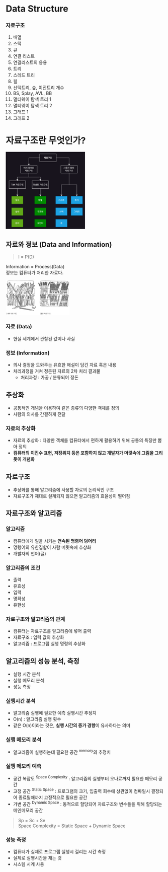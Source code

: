 # Data Structure

### 자료구조

1. 배열
2. 스택
3. 큐
4. 연결 리스트
5. 연결리스트의 응용
6. 트리
7. 스레드 트리
8. 힢
9. 선택트리, 숲, 이진트리 개수
10. BS, Splay, AVL, BB
11. 멀티웨이 탐색 트리 1
12. 멀티웨이 탐색 트리 2
13. 그래프 1
14. 그래프 2

# 자료구조란 무엇인가?

<img src="img_1.png"  width="50%"/>  

## 자료와 정보 (Data and Information)

> I = P(D)

Information = Process(Data)  
정보는 컴퓨터가 처리한 자료다.

<img src="img.png"  width="40%"/>  

### 자료 (Data)

- 현실 세계에서 관찰된 값이나 사실

### 정보 (Information)

- 의사 결정을 도와주는 유효한 해설이 담긴 자료 혹은 내용
- 처리과정을 거쳐 정돈된 자료의 2차 처리 결과물
    - 처리과정 : 가공 / 분류되어 정돈

## 추상화

- 공통적인 개념을 이용하여 같은 종류의 다양한 객체를 정의
- 사람의 의사를 간결하게 전달

### 자료의 추상화

- 자료의 추상화 : 다양한 객체를 컴퓨터에서 편하게 활용하기 위해 공통의 특징만 뽑아 정의
- **컴퓨터의 이진수 표현, 저장위치 등은 포함하지 않고 개발자가 머릿속에 그림을 그리듯이 개념화**

## 자료구조

- 추상화를 통해 알고리즘에 사용할 자료의 논리적인 구조
- 자료구조가 제대로 설계되지 않으면 알고리즘의 효율성이 떨어짐

## 자료구조와 알고리즘

### 알고리즘

- 컴퓨터에게 일을 시키는 **연속된 명령어 덩어리**
- 명령어의 유한집합이 사람 머릿속에 추상화
- 개발자의 언어(글)

### 알고리즘의 조건

- 출력
- 유효성
- 입력
- 명확성
- 유한성

### 자료구조와 알고리즘의 관계

- 컴퓨터는 자료구조를 알고리즘에 넣어 출력
- 자료구조 : 입력 값의 추상화
- 알고리즘 : 프로그램 실행 명령의 추상화

## 알고리즘의 성능 분석, 측정

- 실행 시간 분석 
- 실행 메모리 분석
- 성능 측정

### 실행시간 분석

- 알고리즘 실행에 필요한 예측 실행시간 추정치
- O(n) : 알고리즘 실행 횟수
- 같은 O(n)이라는 것은, **실행 시간의 증가 경향**이 유사하다는 의미

### 실행 메모리 분석

- 알고리즘이 실행하는데 필요한 공간 <sup>memory</sup>의 추정치

### 실행 메모리 예측

- 공간 복잡도 <sup>Space Complexity</sup> : 알고리즘의 실행부터 오나료까지 필요한 메모리 공간
- 고정 공간 <sup>Static Space</sup> : 프로그램의 크기, 입출력 회수에 상관없이 컴파일시 결정되어 종료될때까지 고정적으로 필요한 공간
- 가변 공간 <sup>Dynamic Space</sup> : 동적으로 할당되어 자료구조와 변수들을 위해 할당되는 메인메모리 공간

> Sp = Sc + Se   
> Space Complexity = Static Space + Dynamic Space

### 성능 측정

- 컴퓨터가 실제로 프로그램 실행시 걸리는 시간 측정
- 실제로 실행시간을 재는 것
- 시스템 시계 사용